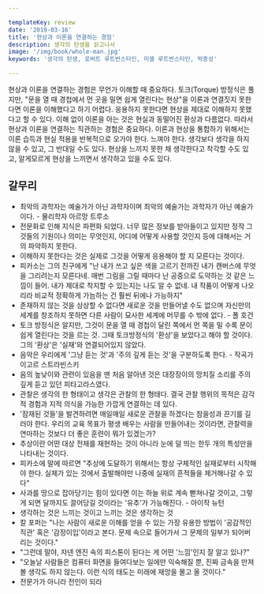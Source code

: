 ```yaml
---

templateKey: review
date: '2019-03-16'
title: '현상과 이론을 연결하는 경험'
description: 생각의 탄생을 읽고나서
image: '/img/book/whole-man.jpg'
keywords: '생각의 탄생, 로버트 루트번스타인, 미셸 루트번스타인, 박종성'

---
```


현상과 이론을 연결하는 경험은 무언가 이해할 때 중요하다. 토크(Torque) 방정식은 풀지만, "문을 열 때 경첩에서 먼 곳을 밀면 쉽게 열린다는 현상"을 이론과 연결짓지 못한다면 이론을 이해했다고 하기 어렵다. 응용하지 못한다면 현상을 제대로 이해하지 못했다고 할 수 있다. 이해 없이 이론을 아는 것은 현실과 동떨어진 환상과 다름없다. 따라서 현상과 이론을 연결하는 직관하는 경험은 중요하다. 이론과 현상을 통합하기 위해서는 이론 습득과 현실 적용을 반복적으로 오가야 한다. 느껴야 한다. 생각보다 생각을 하지 않을 수 있고, 그 반대일 수도 있다. 현상을 느끼지 못한 채 생각한다고 착각할 수도 있고, 알게모르게 현상을 느끼면서 생각하고 있을 수도 있다.

## 갈무리

- 최악의 과학자는 예술가가 아닌 과학자이며 최악의 예술가는 과학자가 아닌 예술가이다. - 물리학자 아르망 트루소
- 전문화로 인해 지식은 파편화 되었다. 너무 많은 정보를 받아들이고 있지만 정작 그것들의 기원이나 의미는 무엇인지, 어디에 어떻게 사용할 것인지 등에 대해서는 거의 파악하지 못한다.
- 이해하지 못한다는 것은 실제로 그것을 어떻게 응용해야 할 지 모른다는 것이다.
- 피카소는 그의 친구에게 "난 내가 쓰고 싶은 색을 고르기 전까진 내가 캔버스에 무엇을 그리려는지 모른다네. 매번 그림을 그릴 때마다 난 공중으로 도약하는 것 같은 느낌이 들어. 내가 제대로 착지할 수 있는지는 나도 알 수 없네. 내 작품이 어떻게 나오리라 비교적 정확하게 가늠하는 건 훨씬 뒤에나 가능하지"
- 존재하지 않는 것을 상상할 수 없다면 새로운 것을 만들어낼 수도 없으며
자신만의 세계를 창조하지 못하면 다른 사람이 묘사한 세계에 머무를 수 밖에 없다. - 폴 호건
- 토크 방정식은 알지만, 그것이 문을 열 때 경첩이 달린 쪽에서 먼 쪽을 밀 수록 문이 쉽게 열린다는 것을 르는 것. 그때 토크방정식의 '환상'을 보았다고 해야 할 것이다. 그의 '환상'은 '실재'와 연결되어있지 않았다.
- 음악은 우리에게 '그냥 듣는 것'과 '주의 깊게 듣는 것'을 구분하도록 한다. - 작곡가 이고르 스트라빈스키
- 음의 높낮이와 관련이 있음을 맨 처음 알아낸 것은 대장장이의 망치질 소리를 주의 깊게 듣고 있던 피타고라스였다.
- 관찰은 생각의 한 형태이고 생각은 관찰의 한 형태다. 결국 관찰 행위의 목적은 감각적 경험과 지적 의식을 가능한 가깝게 연결하는 데 있다.
- '잠재된 것들'을 발견하려면 매일매일 새로운 관찰을 하겠다는 참을성과 끈기를 길러야 한다. 우리의 교육 목표가 평생 배우는 사람을 만들어내는 것이라면, 관찰력을 연마하는 것보다 더 좋은 훈련이 뭐가 있겠는가?
- 추상이란 어떤 대상 전체를 재현하는 것이 아니라 눈에 덜 띄는 한두 개의 특성만을 나타내는 것이다.
- 피카소에 말에 따르면 "추상에 도달하기 위해서는 항상 구체적인 실재로부터 시작해야 한다. 실체가 있는 것에서 출발해야만 나중에 실재의 흔적들을 제거해나갈 수 있다"
- 사과를 땅으로 잡아당기는 힘이 있다면 이는 하늘 위로 계속 뻗쳐나갈 것이고, 그렇게 되면 달까지도 끌어당길 것이라는 '유추'가 가능해진다. - 아이작 뉴턴
- 생각하는 것은 느끼는 것이고 느끼는 것은 생각하는 것
- 칼 포퍼는 "나는 사람이 새로운 이해를 얻을 수 있는 가장 유용한 방법이 '공감적인 직관' 혹은 '감정이입'이라고 본다. 문제 속으로 들어가서 그 문제의 일부가 되어버리는 것이다."
- "그런데 말야, 자넨 엔진 속의 피스톤이 된다는 게 어떤 '느낌'인지 잘 알고 있나?"
- "오늘날 사람들은 컴퓨터 화면을 들여다보는 일에만 익숙해질 뿐, 진짜 금속을 만져볼 생각도 하지 않는다. 이런 식의 태도는 미래에 재앙을 몰고 올 것이다."
- 전문가가 아니라 전인이 되라